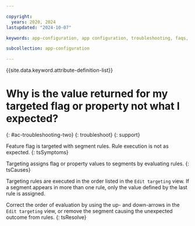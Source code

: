 ```yaml
---

copyright:
  years: 2020, 2024
lastupdated: "2024-10-07"

keywords: app-configuration, app configuration, troubleshooting, faqs, Frequently Asked Questions, feature flag, evaluation

subcollection: app-configuration

---
```


{{site.data.keyword.attribute-definition-list}}

# Why is the value returned for my targeted flag or property not what I expected?
{: #ac-troubleshooting-two}
{: troubleshoot}
{: support}

Feature flag is targeted with segment rules. Rule execution is not as expected.
{: tsSymptoms}

Targeting assigns flag or property values to segments by evaluating rules.
{: tsCauses}

Targeting rules are executed in the order listed in the `Edit targeting` view. If a segment appears in more than one rule, only the value defined by the last rule is assigned.

Correct the order of evaluation by using the up- and down-arrows in the `Edit targeting` view, or remove the segment causing the unexpected outcome from rules.
{: tsResolve}
